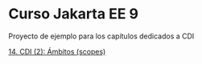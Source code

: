 # Curso Jakarta EE 9

Proyecto de ejemplo para los capítulos dedicados a CDI

<a href="https://danielme.com/2021/06/22/curso-jakarta-ee-cdi-ambitos-scopes-proxies/">14. CDI (2): Ámbitos (scopes)</a>

